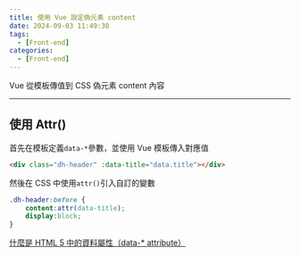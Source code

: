 ```yaml
---
title: 使用 Vue 設定偽元素 content
date: 2024-09-03 11:49:30
tags:
  - [Front-end]
categories:
  - [Front-end]
---
```



Vue 從模板傳值到 CSS 偽元素 content 內容

<!-- more -->
------
## 使用 Attr()

首先在模板定義`data-*`參數，並使用 Vue 模板傳入對應值
```html
<div class="dh-header" :data-title="data.title"></div>
```

然後在 CSS 中使用`attr()`引入自訂的變數
```css
.dh-header:before {
	content:attr(data-title);
	display:block;
}
```

[什麼是 HTML 5 中的資料屬性（data-* attribute）](https://pjchender.dev/html/html-data-attribute/)
